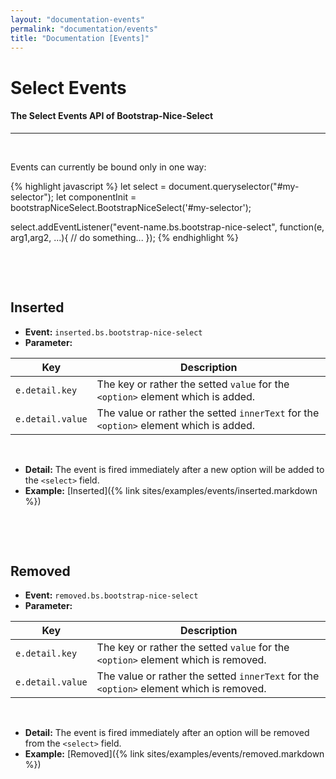 ```yaml
---
layout: "documentation-events"
permalink: "documentation/events"
title: "Documentation [Events]"
---
```


# Select Events

#### The Select Events API of Bootstrap-Nice-Select

---

&nbsp;

Events can currently be bound only in one way:

{% highlight javascript %}
let select = document.queryselector("#my-selector");
let componentInit = bootstrapNiceSelect.BootstrapNiceSelect('#my-selector');

select.addEventListener("event-name.bs.bootstrap-nice-select", function(e, arg1,arg2, ...){
    // do something...
});
{% endhighlight %}

&nbsp;

&nbsp;

## **Inserted**

- **Event:** `inserted.bs.bootstrap-nice-select`
- **Parameter:**
 
| Key | Description |
| --- | --- |
| `e.detail.key` | The key or rather the setted `value` for the `<option>` element which is added. |
| `e.detail.value` | The value or rather the setted `innerText` for the `<option>` element which is added. |

&nbsp;

- **Detail:**
  The event is fired immediately after a new option will be added to the `<select>` field.
- **Example:** [Inserted]({% link sites/examples/events/inserted.markdown %})

&nbsp;

&nbsp;

## **Removed**

- **Event:** `removed.bs.bootstrap-nice-select`
- **Parameter:**
 
| Key | Description |
| --- | --- |
| `e.detail.key` | The key or rather the setted `value` for the `<option>` element which is removed. |
| `e.detail.value` | The value or rather the setted `innerText` for the `<option>` element which is removed. |

&nbsp;

- **Detail:**
  The event is fired immediately after an option will be removed from the `<select>` field.
- **Example:** [Removed]({% link sites/examples/events/removed.markdown %})